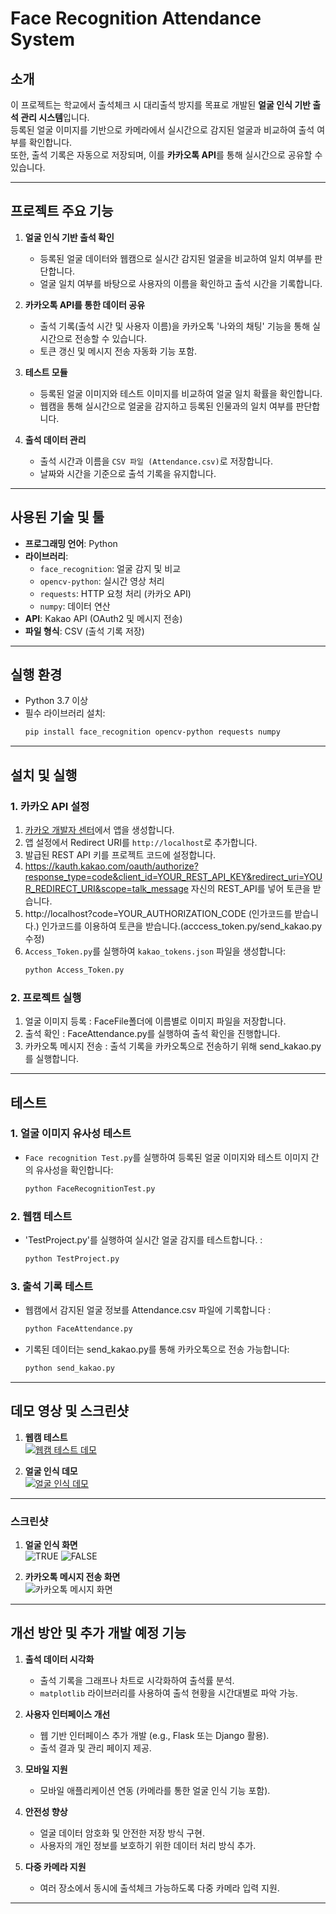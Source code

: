 # Face Recognition Attendance System

## 소개
이 프로젝트는 학교에서 출석체크 시 대리출석 방지를 목표로 개발된 **얼굴 인식 기반 출석 관리 시스템**입니다.  
등록된 얼굴 이미지를 기반으로 카메라에서 실시간으로 감지된 얼굴과 비교하여 출석 여부를 확인합니다.  
또한, 출석 기록은 자동으로 저장되며, 이를 **카카오톡 API**를 통해 실시간으로 공유할 수 있습니다.

---

## 프로젝트 주요 기능

1. **얼굴 인식 기반 출석 확인**
   - 등록된 얼굴 데이터와 웹캠으로 실시간 감지된 얼굴을 비교하여 일치 여부를 판단합니다.
   - 얼굴 일치 여부를 바탕으로 사용자의 이름을 확인하고 출석 시간을 기록합니다.

2. **카카오톡 API를 통한 데이터 공유**
   - 출석 기록(출석 시간 및 사용자 이름)을 카카오톡 '나와의 채팅' 기능을 통해 실시간으로 전송할 수 있습니다.
   - 토큰 갱신 및 메시지 전송 자동화 기능 포함.

3. **테스트 모듈**
   - 등록된 얼굴 이미지와 테스트 이미지를 비교하여 얼굴 일치 확률을 확인합니다.
   - 웹캠을 통해 실시간으로 얼굴을 감지하고 등록된 인물과의 일치 여부를 판단합니다.

4. **출석 데이터 관리**
   - 출석 시간과 이름을 `CSV 파일 (Attendance.csv)`로 저장합니다.
   - 날짜와 시간을 기준으로 출석 기록을 유지합니다.

---

## 사용된 기술 및 툴

- **프로그래밍 언어**: Python  
- **라이브러리**:  
  - `face_recognition`: 얼굴 감지 및 비교  
  - `opencv-python`: 실시간 영상 처리  
  - `requests`: HTTP 요청 처리 (카카오 API)  
  - `numpy`: 데이터 연산  
- **API**: Kakao API (OAuth2 및 메시지 전송)  
- **파일 형식**: CSV (출석 기록 저장)  

---

## 실행 환경

- Python 3.7 이상  
- 필수 라이브러리 설치:
  ```bash
  pip install face_recognition opencv-python requests numpy

---

## 설치 및 실행

### 1. 카카오 API 설정
1. [카카오 개발자 센터](https://developers.kakao.com)에서 앱을 생성합니다.
2. 앱 설정에서 Redirect URI를 `http://localhost`로 추가합니다.
3. 발급된 REST API 키를 프로젝트 코드에 설정합니다.
4. https://kauth.kakao.com/oauth/authorize?response_type=code&client_id=YOUR_REST_API_KEY&redirect_uri=YOUR_REDIRECT_URI&scope=talk_message 자신의 REST_API를 넣어 토큰을 받습니다.
5. http://localhost?code=YOUR_AUTHORIZATION_CODE (인가코드를 받습니다.) 인가코드를 이용하여 토큰을 받습니다.(acccess_token.py/send_kakao.py 수정)
4. `Access_Token.py`를 실행하여 `kakao_tokens.json` 파일을 생성합니다:
   ```bash
   python Access_Token.py

### 2. 프로젝트 실행
1. 얼굴 이미지 등록 : FaceFile폴더에 이름별로 이미지 파일을 저장합니다.
2. 출석 확인 : FaceAttendance.py를 실행하여 출석 확인을 진행합니다.
3. 카카오톡 메시지 전송 : 출석 기록을 카카오톡으로 전송하기 위해 send_kakao.py를 실행합니다.

---


## 테스트

### 1. 얼굴 이미지 유사성 테스트
- `Face recognition Test.py`를 실행하여 등록된 얼굴 이미지와 테스트 이미지 간의 유사성을 확인합니다:
  ```bash
  python FaceRecognitionTest.py

### 2. 웹캠 테스트
- 'TestProject.py'를 실행하여 실시간 얼굴 감지를 테스트합니다. :
  ```bash
  python TestProject.py

 ### 3. 출석 기록 테스트
- 웹캠에서 감지된 얼굴 정보를 Attendance.csv 파일에 기록합니다 :
  ```bash
  python FaceAttendance.py

- 기록된 데이터는 send_kakao.py를 통해 카카오톡으로 전송 가능합니다:
  ```bash
  python send_kakao.py

---

## 데모 영상 및 스크린샷

1. **웹캠 테스트**  
   [![웹캠 테스트 데모](https://via.placeholder.com/600x400?text=Webcam+Test+Demo)](https://youtu.be/54gbMIA_T5M)

2. **얼굴 인식 데모**  
   [![얼굴 인식 데모](https://via.placeholder.com/600x400?text=Face+Recognition+Demo)](https://youtu.be/mGLfRhTNF9I)

---

### 스크린샷

1. **얼굴 인식 화면**  
   ![TRUE](https://github.com/Hyerim20/Face-Recognition-Attendence-Record/blob/main/test_image.png)
   ![FALSE](https://github.com/Hyerim20/Face-Recognition-Attendence-Record/blob/main/test_image_false.png)


2. **카카오톡 메시지 전송 화면**  
   ![카카오톡 메시지 화면](https://github.com/Hyerim20/Face-Recognition-Attendence-Record/blob/main/kakao_send_image.png)

---

## 개선 방안 및 추가 개발 예정 기능

1. **출석 데이터 시각화**
   - 출석 기록을 그래프나 차트로 시각화하여 출석률 분석.
   - `matplotlib` 라이브러리를 사용하여 출석 현황을 시간대별로 파악 가능.

2. **사용자 인터페이스 개선**
   - 웹 기반 인터페이스 추가 개발 (e.g., Flask 또는 Django 활용).
   - 출석 결과 및 관리 페이지 제공.

3. **모바일 지원**
   - 모바일 애플리케이션 연동 (카메라를 통한 얼굴 인식 기능 포함).

4. **안전성 향상**
   - 얼굴 데이터 암호화 및 안전한 저장 방식 구현.
   - 사용자의 개인 정보를 보호하기 위한 데이터 처리 방식 추가.

5. **다중 카메라 지원**
   - 여러 장소에서 동시에 출석체크 가능하도록 다중 카메라 입력 지원.

---
